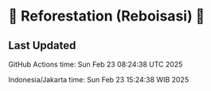 
# 🌳 Reforestation (Reboisasi) 🌲

## Last Updated

GitHub Actions time: Sun Feb 23 08:24:38 UTC 2025

Indonesia/Jakarta time: Sun Feb 23 15:24:38 WIB 2025
